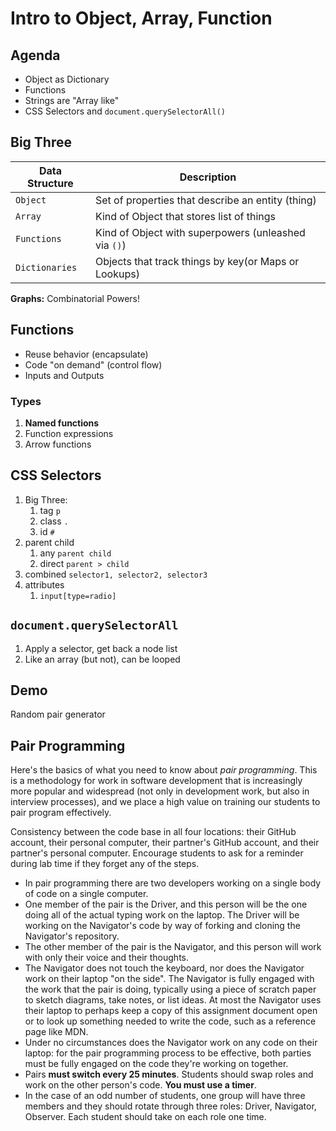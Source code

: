 Intro to Object, Array, Function
===

## Agenda

* Object as Dictionary
* Functions
* Strings are "Array like"
* CSS Selectors and `document.querySelectorAll()`

## Big Three

Data Structure | Description
---|---
`Object`       | Set of properties that describe an entity (thing)
`Array`        | Kind of Object that stores list of things
`Functions`    | Kind of Object with superpowers (unleashed via `()`)
`Dictionaries` | Objects that track things by key(or Maps or Lookups)

**Graphs:** Combinatorial Powers!

## Functions

* Reuse behavior (encapsulate)
* Code "on demand" (control flow)
* Inputs and Outputs

### Types

1. **Named functions**
1. Function expressions
1. Arrow functions

## CSS Selectors

1. Big Three:
    1. tag `p`
    1. class `.`
    1. id `#`
1. parent child
    1. any `parent child`
    1. direct `parent > child`
1. combined `selector1, selector2, selector3`
1. attributes
    1. `input[type=radio]`

## `document.querySelectorAll`

1. Apply a selector, get back a node list
1. Like an array (but not), can be looped

## Demo

Random pair generator

## Pair Programming

Here's the basics of what you need to know about *pair programming*. This is a methodology for work in software development that is increasingly more popular and widespread (not only in development work, but also in interview processes), and we place a high value on training our students to pair program effectively.

Consistency between the code base in all four locations: their GitHub account, their personal computer, their partner's GitHub account, and their partner's personal computer. Encourage students to ask for a reminder during lab time if they forget any of the steps.

* In pair programming there are two developers working on a single body of code on a single computer.
* One member of the pair is the Driver, and this person will be the one doing all of the actual typing work on the laptop. The Driver will be working on the Navigator's code by way of forking and cloning the Navigator's repository.
* The other member of the pair is the Navigator, and this person will work with only their voice and their thoughts.
* The Navigator does not touch the keyboard, nor does the Navigator work on their laptop "on the side". The Navigator is fully engaged with the work that the pair is doing, typically using a piece of scratch paper to sketch diagrams, take notes, or list ideas. At most the Navigator uses their laptop to perhaps keep a copy of this assignment document open or to look up something needed to write the code, such as a reference page like MDN.
* Under no circumstances does the Navigator work on any code on their laptop: for the pair programming process to be effective, both parties must be fully engaged on the code they're working on together.
* Pairs **must switch every 25 minutes**. Students should swap roles and work on the other person's code. **You must use a timer**.
* In the case of an odd number of students, one group will have three members and they should rotate through three roles: Driver, Navigator, Observer. Each student should take on each role one time.